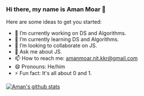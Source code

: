 ### Hi there, my name is Aman Moar 👋

<!--
**amanmoar-nit-kkr/amanmoar-nit-kkr** is a ✨ _special_ ✨ repository because its `README.md` (this file) appears on your GitHub profile.
-->
Here are some ideas to get you started:

- 🔭 I’m currently working on DS and Algorithms.
- 🌱 I’m currently learning DS and Algorithms.
- 👯 I’m looking to collaborate on JS.
- 💬 Ask me about JS.
- 📫 How to reach me: amanmoar.nit.kkr@gmail.com
- 😄 Pronouns: He/him
- ⚡ Fun fact: It's all about 0 and 1.


[![Aman's github stats](https://github-readme-stats.vercel.app/api?username=amanmoar-nit-kkr&theme=dark)](https://github.com/amanmoar-nit-kkr/DS-Algo)
